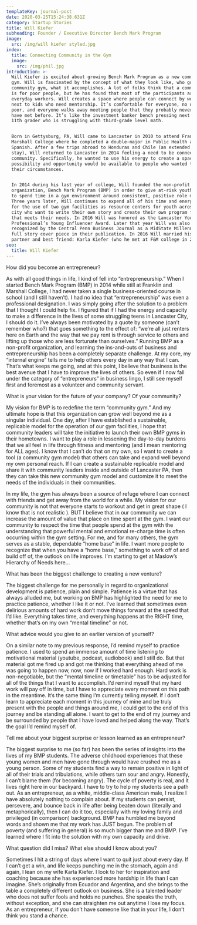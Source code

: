 ```yaml
---
templateKey: journal-post
date: 2020-03-25T15:24:38.631Z
category: Startup Stories
title: Will Kiefer
subheading: Founder / Executive Director Bench Mark Program
image:
  src: /img/will kiefer styled.jpg
index:
  title: Connecting Community in the Gym
  image:
    src: /img/phil.jpg
introduction: >-
  Will Kiefer is excited about growing Bench Mark Program as a new community
  gym. Will is fascinated by the concept of what they look like, who goes to a
  community gym, what it accomplishes. A lot of folks think that a community gym
  is for poor people, but he has found that most of the participants are
  everyday workers. Will creates a space where people can connect by working out
  next to kids who need mentorship. It’s comfortable for everyone, no one feels
  poor, and everyone walks away meeting people that they probably never would
  have met before. It’s like the investment banker bench pressing next to an
  11th grader who is struggling with third-grade level math.


  Born in Gettysburg, PA, Will came to Lancaster in 2010 to attend Franklin and
  Marshall College where he completed a double-major in Public Health and
  Spanish. After a few trips abroad to Honduras and Chile (an extended 4-month
  stay), Will returned to Lancaster in 2014 feeling a need to be connected to my
  community. Specifically, he wanted to use his energy to create a space where
  possibility and opportunity would be available to people who wanted to change
  their circumstances.


  In 2014 during his last year of college, Will founded the non-profit
  organization, Bench Mark Program (BMP) in order to give at-risk youth a chance
  to spend time in a gym environment around consistent, positive role models.
  Three years later, Will continues to expend all of his time and energy to push
  for the use of two gym facilities as resource centers for youth across the
  city who want to write their own story and create their own program for change
  that meets their needs. In 2016 Will was honored as the Lancaster Young
  Professional’s Young Influencer Award. Later that year Will was also
  recognized by the Central Penn Business Journal as a MidState Millennial in a
  full story cover piece in their publication. In 2016 Will married his business
  partner and best friend: Karla Kiefer (who he met at F&M college in 2013).
seo:
  title: Will Kiefer
---
```

How did you become an entrepreneur?

As with all good things in life, I kind of fell into “entrepreneurship.” When I started Bench Mark Program (BMP) in 2014 while still at Franklin and Marshall College, I had never taken a single business-oriented course in school (and I still haven’t). I had no idea that “entrepreneurship” was even a professional designation. I was simply going after the solution to a problem that I thought I could help fix. I figured that if I had the energy and capacity to make a difference in the lives of some struggling teens in Lancaster City, I should do it. I’ve always been motivated by a quote by someone (can’t remember who?) that goes something to the effect of: “we’re all just renters here on Earth and the way that we pay rent is through service to others and lifting up those who are less fortunate than ourselves.” Running BMP as a non-profit organization, and learning the ins-and-outs of business and entrepreneurship has been a completely separate challenge. At my core, my “internal engine” tells me to help others every day in any way that I can. That’s what keeps me going, and at this point, I believe that business is the best avenue that I have to improve the lives of others. So even if I now fall under the category of “entrepreneurs” in business lingo, I still see myself first and foremost as a volunteer and community servant.

What is your vision for the future of your company? Of your community?

My vision for BMP is to redefine the term “community gym.” And my ultimate hope is that this organization can grow well beyond me as a singular individual. One day, after I have established a sustainable, replicable model for the operation of our gym facilities, I hope that community leaders will take the initiative to launch their own BMP gyms in their hometowns. I want to play a role in lessening the day-to-day burdens that we all feel in life through fitness and mentoring (and I mean mentoring for ALL ages). I know that I can’t do that on my own, so I want to create a tool (a community gym model) that others can take and expand well beyond my own personal reach. If I can create a sustainable replicable model and share it with community leaders inside and outside of Lancaster PA, then they can take this new community gym model and customize it to meet the needs of the individuals in their communities.

In my life, the gym has always been a source of refuge where I can connect with friends and get away from the world for a while. My vision for our community is not that everyone starts to workout and get in great shape ( I know that is not realistic ). BUT I believe that in our community we can increase the amount of value that place on time spent at the gym. I want our community to respect the time that people spend at the gym with the understanding that powerful mental and emotional re-charge time is often occurring within the gym setting. For me, and for many others, the gym serves as a stable, dependable “home base” in life. I want more people to recognize that when you have a “home base,” something to work off of and build off of, the outlook on life improves. I’m starting to get at Maslow’s Hierarchy of Needs here...

What has been the biggest challenge to creating a new venture?

The biggest challenge for me personally in regard to organizational development is patience, plain and simple. Patience is a virtue that has always alluded me, but working on BMP has highlighted the need for me to practice patience, whether I like it or not. I’ve learned that sometimes even delirious amounts of hard work don’t move things forward at the speed that I’d like. Everything takes time, and everything happens at the RIGHT time, whether that’s on my own “mental timeline” or not.

What advice would you give to an earlier version of yourself?

On a similar note to my previous response, I’d remind myself to practice patience. I used to spend an immense amount of time listening to motivational material (youtube, podcast, audiobook) and I still do. But that material got me fired up and got me thinking that everything ahead of me was going to happen now, now, now if I worked hard enough. Hard work is non-negotiable, but the “mental timeline or timetable” has to be adjusted for all of the things that I want to accomplish. I’d remind myself that my hard work will pay off in time, but I have to appreciate every moment on this path in the meantime. It’s the same thing I’m currently telling myself. If I don’t learn to appreciate each moment in this journey of mine and be truly present with the people and things around me, I could get to the end of this journey and be standing all alone. I want to get to the end of my journey and be surrounded by people that I have loved and helped along the way. That’s the goal I’d remind myself of.

Tell me about your biggest surprise or lesson learned as an entrepreneur?

The biggest surprise to me (so far) has been the series of insights into the lives of my BMP students. The adverse childhood experiences that these young women and men have gone through would have crushed me as a young person. Some of my students find a way to remain positive in light of all of their trials and tribulations, while others turn sour and angry. Honestly, I can’t blame them (for becoming angry). The cycle of poverty is real, and it lives right here in our backyard. I have to try to help my students see a path out. As an entrepreneur, as a white, middle-class American male, I realize I have absolutely nothing to complain about. If my students can persist, persevere, and bounce back in life after being beaten down (literally and metaphorically), then I can do it too, especially with my loving family and privileged (in comparison) background. BMP has humbled me beyond words and shown me that my work has JUST begun. The problem of poverty (and suffering in general) is so much bigger than me and BMP. I’ve learned where I fit into the solution with my own capacity and drive.

What question did I miss? What else should I know about you?

Sometimes I hit a string of days where I want to quit just about every day. If I can’t get a win, and life keeps punching me in the stomach, again and again, I lean on my wife Karla Kiefer. I look to her for inspiration and coaching because she has experienced more hardship in life than I can imagine. She’s originally from Ecuador and Argentina, and she brings to the table a completely different outlook on business. She is a talented leader who does not suffer fools and holds no punches. She speaks the truth, without exception, and she can straighten me out anytime I lose my focus. As an entrepreneur, if you don’t have someone like that in your life, I don’t think you stand a chance.
